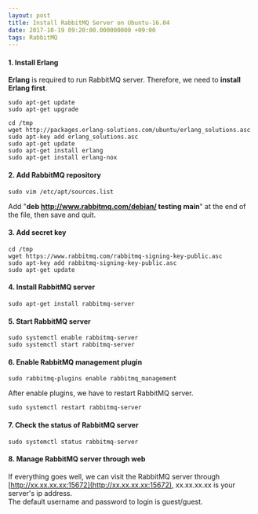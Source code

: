 ```yaml
---
layout: post
title: Install RabbitMQ Server on Ubuntu-16.04
date: 2017-10-19 09:20:00.000000000 +09:00
tags: RabbitMQ
---
```


#### 1. Install Erlang
**Erlang** is required to run RabbitMQ server. Therefore, we need to **install Erlang first**.

```
sudo apt-get update
sudo apt-get upgrade
```

```
cd /tmp
wget http://packages.erlang-solutions.com/ubuntu/erlang_solutions.asc
sudo apt-key add erlang_solutions.asc
sudo apt-get update
sudo apt-get install erlang
sudo apt-get install erlang-nox
```

#### 2. Add RabbitMQ repository

```
sudo vim /etc/apt/sources.list
```
Add "**deb http://www.rabbitmq.com/debian/ testing main**" at the end of the file, then save and quit.

#### 3. Add secret key

```
cd /tmp
wget https://www.rabbitmq.com/rabbitmq-signing-key-public.asc
sudo apt-key add rabbitmq-signing-key-public.asc
sudo apt-get update
``` 

#### 4. Install RabbitMQ server

```
sudo apt-get install rabbitmq-server
```

#### 5. Start RabbitMQ server

```
sudo systemctl enable rabbitmq-server
sudo systemctl start rabbitmq-server
```

#### 6. Enable RabbitMQ management plugin

```
sudo rabbitmq-plugins enable rabbitmq_management
```

After enable plugins, we have to restart RabbitMQ server.

```
sudo systemctl restart rabbitmq-server
```

#### 7. Check the status of RabbitMQ server

```
sudo systemctl status rabbitmq-server
```

#### 8. Manage RabbitMQ server through web
If everything goes well, we can visit the RabbitMQ server through [http://xx.xx.xx.xx:15672](http://xx.xx.xx.xx:15672), xx.xx.xx.xx is your server's ip address.</br>
The default username and password to login is guest/guest.

